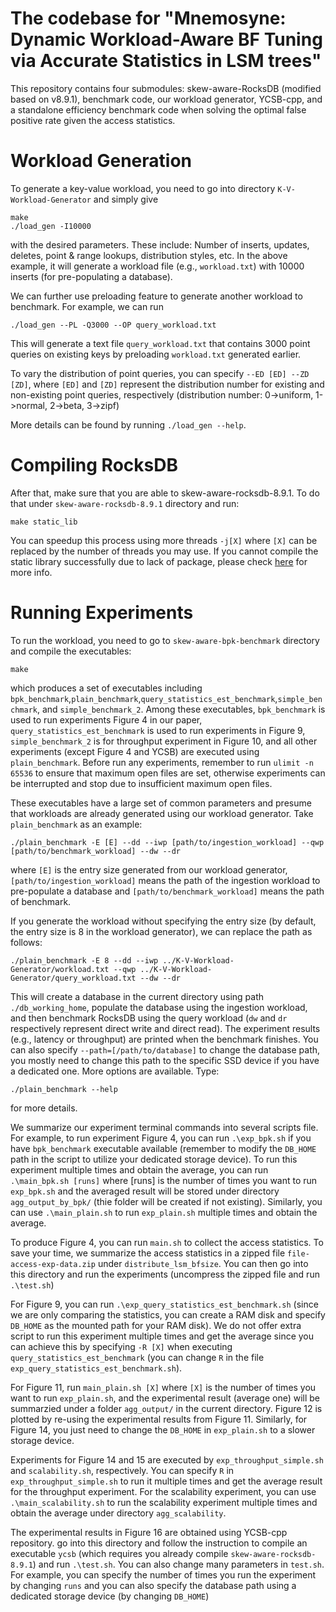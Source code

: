

<H1> The codebase for "Mnemosyne: Dynamic Workload-Aware BF Tuning via Accurate Statistics in LSM trees" </H1>

This repository contains four submodules: skew-aware-RocksDB (modified based on v8.9.1), benchmark code, our workload generator, YCSB-cpp, and a standalone efficiency benchmark code when solving the optimal false positive rate given the access statistics.

<H1> Workload Generation </H1>

To generate a key-value workload, you need to go into directory `K-V-Workload-Generator` and simply give 

```
make
./load_gen -I10000
```

with the desired parameters. These include: Number of inserts, updates, deletes, point & range lookups, distribution styles, etc. 
In the above example, it will generate a workload file (e.g., `workload.txt`) with 10000 inserts (for pre-populating a database).

We can further use preloading feature to generate another workload to benchmark. For example, we can run

```
./load_gen --PL -Q3000 --OP query_workload.txt
```
This will generate a text file `query_workload.txt` that contains 3000 point queries on existing keys by preloading `workload.txt` generated earlier.

To vary the distribution of point queries, you can specify `--ED [ED] --ZD [ZD]`, where `[ED]` and `[ZD]` represent the distribution number for existing and non-existing point queries, respectively (distribution number: 0->uniform, 1->normal, 2->beta, 3->zipf)

More details can be found by running `./load_gen --help`.

<H1> Compiling RocksDB </H1>

After that, make sure that you are able to skew-aware-rocksdb-8.9.1. To do that under `skew-aware-rocksdb-8.9.1` directory and run:
```
make static_lib
```
You can speedup this process using more threads `-j[X]` where `[X]` can be replaced by the number of threads you may use. If you cannot compile the static library successfully due to lack of package, please check [here](https://github.com/facebook/rocksdb/blob/main/INSTALL.md) for more info. 

<H1> Running Experiments </H1>

To run the workload, you need to go to `skew-aware-bpk-benchmark` directory and compile the executables:

```
make
```
which produces a set of executables including `bpk_benchmark`,`plain_benchmark`,`query_statistics_est_benchmark`,`simple_benchmark`, and `simple_benchmark_2`. Among these executables, `bpk_benchmark` is used to run experiments Figure 4 in our paper, `query_statistics_est_benchmark` is used to run experiments in Figure 9, `simple_benchmark_2` is for throughput experiment in Figure 10, and all other experiments (except Figure 4 and YCSB) are executed using `plain_benchmark`. Before run any experiments, remember to run `ulimit -n 65536` to ensure that maximum open files are set, otherwise experiments can be interrupted and stop due to insufficient maximum open files.

These executables have a large set of common parameters and presume that workloads are already generated using our workload generator. Take `plain_benchmark` as an example:

```
./plain_benchmark -E [E] --dd --iwp [path/to/ingestion_workload] --qwp [path/to/benchmark_workload] --dw --dr
```
where `[E]` is the entry size generated from our workload generator, `[path/to/ingestion_workload]` means the path of the ingestion workload to pre-populate a database and `[path/to/benchmark_workload]` means the path of benchmark.

If you generate the workload without specifying the entry size (by default, the entry size is 8 in the workload generator), we can replace the path as follows:

```
./plain_benchmark -E 8 --dd --iwp ../K-V-Workload-Generator/workload.txt --qwp ../K-V-Workload-Generator/query_workload.txt --dw --dr
```
This will create a database in the current directory using path `./db_working_home`, populate the database using the ingestion workload, and then benchmark RocksDB using the query workload (`dw` and `dr` respectively represent direct write and direct read). The experiment results (e.g., latency or throughput) are printed when the benchmark finishes. You can also specify `--path=[/path/to/database]` to change the database path, you mostly need to change this path to the specific SSD device if you have a dedicated one.  More options are available. Type:

```
./plain_benchmark --help 
```

for more details.

We summarize our experiment terminal commands into several scripts file. For example, to run experiment Figure 4, you can run `.\exp_bpk.sh` if you have `bpk_benchmark` executable available (remember to modify the `DB_HOME` path in the script to utilize your dedicated storage device). To run this experiment multiple times and obtain the average, you can run `.\main_bpk.sh [runs]` where [runs] is the number of times you want to run `exp_bpk.sh` and the averaged result will be stored under directory `agg_output_by_bpk/` (thie folder will be created if not existing). Similarly, you can use `.\main_plain.sh` to run `exp_plain.sh` multiple times and obtain the average.


To produce Figure 4, you can run `main.sh` to collect the access statistics. To save your time, we summarize the access statistics in a zipped file `file-access-exp-data.zip` under `distribute_lsm_bfsize`. You can then go into this directory and run the experiments (uncompress the zipped file and run `.\test.sh`)

For Figure 9, you can run `.\exp_query_statistics_est_benchmark.sh` (since we are only comparing the statistics, you can create a RAM disk and specify `DB_HOME` as the mounted path for your RAM disk). We do not offer extra script to run this experiment multiple times and get the average since you can achieve this by specifying `-R [X]` when executing `query_statistics_est_benchmark` (you can change `R` in the file `exp_query_statistics_est_benchmark.sh`).

For Figure 11, run `main_plain.sh [X]` where `[X]` is the number of times you want to run `exp_plain.sh`, and the experimental result (average one) will be summarzied under a folder `agg_output/` in the current directory. Figure 12 is plotted by re-using the experimental results from Figure 11. Similarly, for Figure 14, you just need to change the `DB_HOME` in `exp_plain.sh` to a slower storage device.

Experiments for Figure 14 and 15 are executed by `exp_throughput_simple.sh` and `scalability.sh`, respectively. You can specify `R` in `exp_throughput_simple.sh` to run it multiple times and get the average result for the throughput experiment. For the scalability experiment, you can use `.\main_scalability.sh` to run the scalability experiment multiple times and obtain the average under directory `agg_scalability`.

The experimental results in Figure 16 are obtained using YCSB-cpp repository. go into this directory and follow the instruction to compile an executable `ycsb` (which requires you already compile `skew-aware-rocksdb-8.9.1`) and run `.\test.sh`. You can also change many parameters in `test.sh`. For example, you can specify the number of times you run the experiment by changing `runs` and you can also specify the database path using a dedicated storage device (by changing `DB_HOME`)

